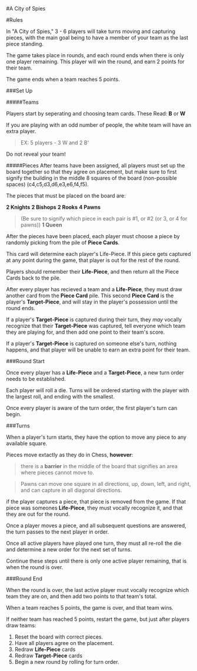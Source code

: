 #A City of Spies

#Rules

In "A City of Spies," 3 - 6 players will take turns moving and capturing pieces, with the main goal being to have a member of your team as the last piece standing.

The game takes place in rounds, and each round ends when there is only one player remaining.
This player will win the round, and earn 2 points for their team. 

The game ends when a team reaches 5 points.

###Set Up

#####Teams

Players start by seperating and choosing team cards. These Read: **B** or **W**

If you are playing with an odd number of people, the white team will have an extra player. 
>EX: 5 players - 3 W and 2 B'

Do not reveal your team!

#####Pieces
After teams have been assigned, all players must set up the board together so that they agree on placement, but make sure to first signify the building in the middle 8 squares of the board (non-possible spaces) (c4,c5,d3,d6,e3,e6,f4,f5).

The pieces that must be placed on the board are:

**2 Knights**
**2 Bishops**
**2 Rooks**
**4 Pawns**
>(Be sure to signify which piece in each pair is #1, or #2 (or 3, or 4 for pawns))
**1 Queen**


After the pieces have been placed, each player must choose a piece by randomly picking from the pile of **Piece Cards**.

This card will determine each player's Life-Piece. If this piece gets captured at any point during the game, that player is out for the rest of the round.

Players should remember their **Life-Piece**, and then return all the Piece Cards back to the pile.

After every player has recieved a team and a **Life-Piece**, they must draw another card from the **Piece Card** pile. 
This second **Piece Card** is the player's **Target-Piece**, and will stay in the player's possession until the round ends. 

If a player's **Target-Piece** is captured during their turn, they *may* vocally recognize that their **Target-Piece** was captured, tell everyone which team they are playing for, and then add one point to their team's score.

If a player's **Target-Piece** is captured on someone else's turn, nothing happens, and that player will be unable to earn an extra point for their team.

###Round Start

Once every player has a **Life-Piece** and a **Target-Piece**, a new turn order needs to be established.

Each player will roll a die. Turns will be ordered starting with the player with the largest roll, and ending with the smallest.

Once every player is aware of the turn order, the first player's turn can begin.

###Turns

When a player's turn starts, they have the option to move any piece to any available square.

Pieces move extactly as they do in Chess, **however**: 

>there is a **barrier** in the middle of the board that signifies an area where pieces cannot move to.

>Pawns can move one square in all directions, up, down, left, and right, and can capture in all diagonal directions.

if the player captures a piece, that piece is removed from the game. If that piece was someones **Life-Piece**, they must vocally recognize it, and that they are out for the round.

Once a player moves a piece, and all subsequent questions are answered, the turn passes to the next player in order.

Once all active players have played one turn, they must all re-roll the die and determine a new order for the next set of turns.

Continue these steps until there is only one active player remaining, that is when the round is over.

###Round End

When the round is over, the last active player must vocally recognize which team they are on, and then add two points to that team's total.

When a team reaches 5 points, the game is over, and that team wins.

If neither team has reached 5 points, restart the game, but just after players draw teams:

1. Reset the board with correct pieces.
2. Have all players agree on the placement. 
3. Redraw **Life-Piece** cards
4. Redraw **Target-Piece** cards 
5. Begin a new round by rolling for turn order.

